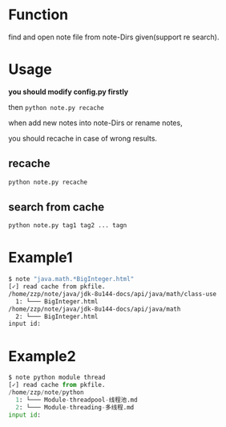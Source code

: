 ﻿# Function
find and open note file from note-Dirs given(support re search).

# Usage

**you should modify config.py firstly**

then ```python note.py recache```

when add new notes into note-Dirs or rename notes,

you should recache in case of wrong results.

## recache

```bash
python note.py recache
```

## search from cache

```bash
python note.py tag1 tag2 ... tagn
```
# Example1
```bash
$ note "java.math.*BigInteger.html"
[✓] read cache from pkfile.
/home/zzp/note/java/jdk-8u144-docs/api/java/math/class-use
  1: └─── BigInteger.html
/home/zzp/note/java/jdk-8u144-docs/api/java/math
  2: └─── BigInteger.html
input id: 
```
# Example2
```python
$ note python module thread
[✓] read cache from pkfile.
/home/zzp/note/python
  1: └─── Module-threadpool-线程池.md
  2: └─── Module-threading-多线程.md
input id: 
```
